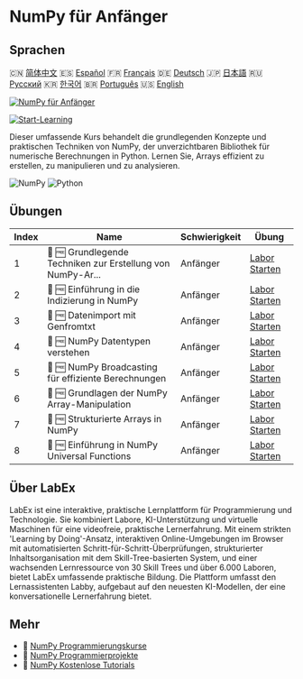 # NumPy für Anfänger

## Sprachen

🇨🇳 [简体中文](README_zh.md) 🇪🇸 [Español](README_es.md) 🇫🇷 [Français](README_fr.md) 🇩🇪 [Deutsch](README_de.md) 🇯🇵 [日本語](README_ja.md) 🇷🇺 [Русский](README_ru.md) 🇰🇷 [한국어](README_ko.md) 🇧🇷 [Português](README_pt.md) 🇺🇸 [English](README.md) 

[![NumPy für Anfänger](https://cover-creator.labex.io/numpy-for-beginners.png?lang=de)](https://labex.io/de/courses/numpy-for-beginners)

[![Start-Learning](https://img.shields.io/badge/Start-Learning-whitesmoke?style=for-the-badge)](https://labex.io/de/courses/numpy-for-beginners)

Dieser umfassende Kurs behandelt die grundlegenden Konzepte und praktischen Techniken von NumPy, der unverzichtbaren Bibliothek für numerische Berechnungen in Python. Lernen Sie, Arrays effizient zu erstellen, zu manipulieren und zu analysieren.

![NumPy](https://img.shields.io/badge/NumPy-whitesmoke?style=for-the-badge&logo=numpy)
![Python](https://img.shields.io/badge/Python-whitesmoke?style=for-the-badge&logo=python)


## Übungen

|   Index | Name                                                        | Schwierigkeit   | Übung                                                                                                             |
|---------|-------------------------------------------------------------|-----------------|-------------------------------------------------------------------------------------------------------------------|
|       1 | 📖 🆓 Grundlegende Techniken zur Erstellung von NumPy-Ar... | Anfänger        | <a target='_blank' href='https://labex.io/de/tutorials/numpy-numpy-array-creation-596338'>Labor Starten</a>       |
|       2 | 📖 🆓 Einführung in die Indizierung in NumPy                | Anfänger        | <a target='_blank' href='https://labex.io/de/tutorials/numpy-numpy-indexing-on-ndarrays-596339'>Labor Starten</a> |
|       3 | 📖 🆓 Datenimport mit Genfromtxt                            | Anfänger        | <a target='_blank' href='https://labex.io/de/tutorials/numpy-numpy-io-genfromtxt-596340'>Labor Starten</a>        |
|       4 | 📖 🆓 NumPy Datentypen verstehen                            | Anfänger        | <a target='_blank' href='https://labex.io/de/tutorials/numpy-numpy-data-types-596341'>Labor Starten</a>           |
|       5 | 📖 🆓 NumPy Broadcasting für effiziente Berechnungen        | Anfänger        | <a target='_blank' href='https://labex.io/de/tutorials/numpy-numpy-broadcasting-596342'>Labor Starten</a>         |
|       6 | 📖 🆓 Grundlagen der NumPy Array-Manipulation               | Anfänger        | <a target='_blank' href='https://labex.io/de/tutorials/numpy-numpy-copies-and-views-596343'>Labor Starten</a>     |
|       7 | 📖 🆓 Strukturierte Arrays in NumPy                         | Anfänger        | <a target='_blank' href='https://labex.io/de/tutorials/numpy-numpy-structured-arrays-596344'>Labor Starten</a>    |
|       8 | 📖 🆓 Einführung in NumPy Universal Functions               | Anfänger        | <a target='_blank' href='https://labex.io/de/tutorials/numpy-numpy-universal-functions-596345'>Labor Starten</a>  |

## Über LabEx

LabEx ist eine interaktive, praktische Lernplattform für Programmierung und Technologie. Sie kombiniert Labore, KI-Unterstützung und virtuelle Maschinen für eine videofreie, praktische Lernerfahrung. Mit einem strikten 'Learning by Doing'-Ansatz, interaktiven Online-Umgebungen im Browser mit automatisierten Schritt-für-Schritt-Überprüfungen, strukturierter Inhaltsorganisation mit dem Skill-Tree-basierten System, und einer wachsenden Lernressource von 30 Skill Trees und über 6.000 Laboren, bietet LabEx umfassende praktische Bildung. Die Plattform umfasst den Lernassistenten Labby, aufgebaut auf den neuesten KI-Modellen, der eine konversationelle Lernerfahrung bietet.

## Mehr

- 🔗 [NumPy Programmierungskurse](https://github.com/labex-labs/awesome-programming-courses)
- 🔗 [NumPy Programmierprojekte](https://github.com/labex-labs/awesome-programming-projects)
- 🔗 [NumPy Kostenlose Tutorials](https://github.com/labex-labs/numpy-free-tutorials)

